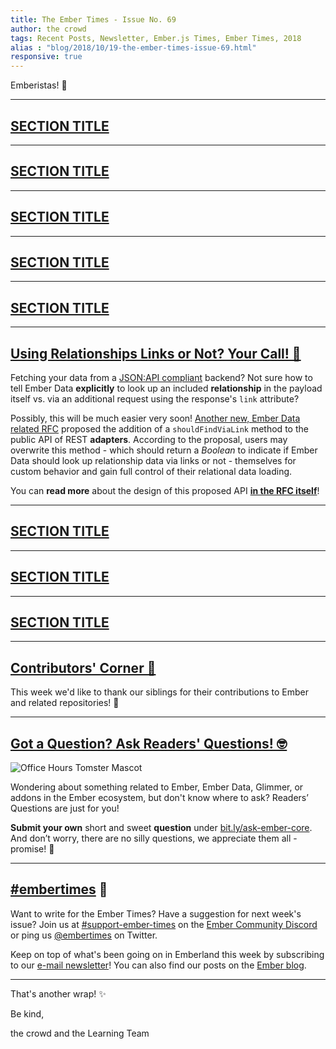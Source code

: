 ```yaml
---
title: The Ember Times - Issue No. 69
author: the crowd
tags: Recent Posts, Newsletter, Ember.js Times, Ember Times, 2018
alias : "blog/2018/10/19-the-ember-times-issue-69.html"
responsive: true
---
```


<SAYING-HELLO-IN-YOUR-FAVORITE-LANGUAGE> Emberistas! 🐹

<SOME-INTRO-HERE-TO-KEEP-THEM-SUBSCRIBERS-READING>

---

## [SECTION TITLE](#section-url)


---

## [SECTION TITLE](#section-url)


---

## [SECTION TITLE](#section-url)


---

## [SECTION TITLE](#section-url)


---

## [SECTION TITLE](#section-url)


---

## [Using Relationships Links or Not? Your Call! 🔗](https://github.com/emberjs/rfcs/pull/387)

Fetching your data from a [JSON:API compliant](https://jsonapi.org/) backend? Not sure how to tell Ember Data **explicitly** to look up an included **relationship** in the payload itself vs. via an additional request using the response's `link` attribute?

Possibly, this will be much easier very soon! [Another new, Ember Data related RFC](https://github.com/emberjs/rfcs/pull/387) proposed the addition of a `shouldFindViaLink` method to the public API of REST **adapters**. According to the proposal, users may overwrite this method - which should return a _Boolean_ to indicate if Ember Data should look up relationship data via links or not - themselves for custom behavior and gain full control of their relational data loading.

You can **read more** about the design of this proposed API [**in the RFC itself**](https://github.com/emberjs/rfcs/pull/387)!


---

## [SECTION TITLE](#section-url)


---

## [SECTION TITLE](#section-url)


---

## [SECTION TITLE](#section-url)


---


## [Contributors' Corner 👏](https://guides.emberjs.com/release/contributing/repositories/)

<p>This week we'd like to thank our siblings for their contributions to Ember and related repositories! 💖</p>

---

## [Got a Question? Ask Readers' Questions! 🤓](https://docs.google.com/forms/d/e/1FAIpQLScqu7Lw_9cIkRtAiXKitgkAo4xX_pV1pdCfMJgIr6Py1V-9Og/viewform)

<div class="blog-row">
  <img class="float-right small transparent padded" alt="Office Hours Tomster Mascot" title="Readers' Questions" src="/images/tomsters/officehours.png" />

  <p>Wondering about something related to Ember, Ember Data, Glimmer, or addons in the Ember ecosystem, but don't know where to ask? Readers’ Questions are just for you!</p>

<p><strong>Submit your own</strong> short and sweet <strong>question</strong> under <a href="https://bit.ly/ask-ember-core" target="rq">bit.ly/ask-ember-core</a>. And don’t worry, there are no silly questions, we appreciate them all - promise! 🤞</p>

</div>

---

## [#embertimes](https://emberjs.com/blog/tags/newsletter.html) 📰

Want to write for the Ember Times? Have a suggestion for next week's issue? Join us at [#support-ember-times](https://discordapp.com/channels/480462759797063690/485450546887786506) on the [Ember Community Discord](https://discordapp.com/invite/zT3asNS) or ping us [@embertimes](https://twitter.com/embertimes) on Twitter.

Keep on top of what's been going on in Emberland this week by subscribing to our [e-mail newsletter](https://the-emberjs-times.ongoodbits.com/)! You can also find our posts on the [Ember blog](https://emberjs.com/blog/tags/newsletter.html).

---


That's another wrap! ✨

Be kind,

the crowd and the Learning Team
